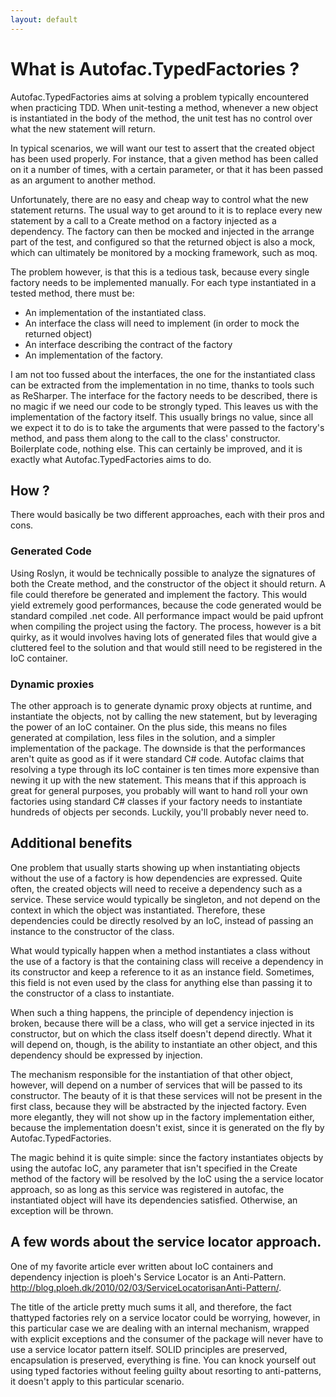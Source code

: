 ```yaml
---
layout: default
---
```

# What is Autofac.TypedFactories ?

Autofac.TypedFactories aims at solving a problem typically encountered when practicing TDD.
When unit-testing a method, whenever a new object is instantiated in the body of the method, the unit test has no control over what the new statement will return.

In typical scenarios, we will want our test to assert that the created object has been used properly. For instance, that a given method has been called on it a number of times, with a certain parameter, or that it has been passed as an argument to another method.

Unfortunately, there are no easy and cheap way to control what the new statement returns. The usual way to get around to it is to replace every new statement by a call to a Create method on a factory injected as a dependency. The factory can then be mocked and injected in the arrange part of the test, and configured so that the returned object is also a mock, which can ultimately be monitored by a mocking framework, such as moq.

The problem however, is that this is a tedious task, because every single factory needs to be implemented manually. For each type instantiated in a tested method, there must be: 

- An implementation of the instantiated class.
- An interface the class will need to implement (in order to mock the returned object)
- An interface describing the contract of the factory
- An implementation of the factory.
	
I am not too fussed about the interfaces, the one for the instantiated class can be extracted from the implementation in no time, thanks to tools such as ReSharper. The interface for the factory needs to be described, there is no magic if we need our code to be strongly typed. This leaves us with the implementation of the factory itself. This usually brings no value, since all we expect it to do is to take the arguments that were passed to the factory's method, and pass them along to the call to the class' constructor. Boilerplate code, nothing else. This can certainly be improved, and it is exactly what Autofac.TypedFactories aims to do.

## How ?
There would basically be two different approaches, each with their pros and cons.

### Generated Code
Using Roslyn, it would be technically possible to analyze the signatures of both the Create method, and the constructor of the object it should return. A file could therefore be generated and implement the factory. This would yield extremely good performances, because the code generated would be standard compiled .net code. All performance impact would be paid upfront when compiling the project using the factory. The process, however is a bit quirky, as it would involves having lots of generated files that would give a cluttered feel to the solution and that would still need to be registered in the IoC container. 

### Dynamic proxies
The other approach is to generate dynamic proxy objects at runtime, and instantiate the objects, not by calling the new statement, but by leveraging the power of an IoC container.
On the plus side, this means no files generated at compilation, less files in the solution, and a simpler implementation of the package.
The downside is that the performances aren't quite as good as if it were standard C# code. Autofac claims that resolving a type through its IoC container is ten times more expensive than  newing it up with the new statement. This means that if this approach is great for general purposes, you probably will want to hand roll your own factories using standard C# classes if your factory needs to instantiate hundreds of objects per seconds. Luckily, you'll probably never need to.

## Additional benefits
One problem that usually starts showing up when instantiating objects without the use of a factory is how dependencies are expressed. 
Quite often, the created objects will need to receive a dependency such as a service. These service would typically be singleton, and not depend on the context in which the object was instantiated. Therefore, these dependencies could be directly resolved by an IoC, instead of passing an instance to the constructor of the class.

What would typically happen when a method instantiates a class without the use of a factory is that the containing class will receive a dependency in its constructor and keep a reference to it as an instance field. Sometimes, this field is not even used by the class for anything else than passing it to the constructor of a class to instantiate. 

When such a thing happens, the principle of dependency injection is broken, because there will be a class, who will get a service injected in its constructor, but on which the class itself doesn't depend directly. What it will depend on, though, is the ability to instantiate an other object, and this dependency should be expressed by injection.

The mechanism responsible for the instantiation of that other object, however, will depend on a number of services that will be passed to its constructor. The beauty of it is that these services will not be present in the first class, because they will be abstracted by the injected factory. Even more elegantly, they will not show up in the factory implementation either, because the implementation doesn't exist, since it is generated on the fly by Autofac.TypedFactories.

The magic behind it is quite simple: since the factory instantiates objects by using the autofac IoC, any parameter that isn't specified in the Create method of the factory will be resolved by the IoC using the a service locator approach, so as long as this service was registered in autofac, the instantiated object will have its dependencies satisfied. Otherwise, an exception will be thrown.

## A few words about the service locator approach.
One of my favorite article ever written about IoC containers and dependency injection is ploeh's Service Locator is an Anti-Pattern. http://blog.ploeh.dk/2010/02/03/ServiceLocatorisanAnti-Pattern/.

The title of the article pretty much sums it all, and therefore, the fact thattyped factories rely on a service locator could be worrying, however,  in this particular case we are dealing with an internal mechanism, wrapped with explicit exceptions and the consumer of the package will never have to use a service locator pattern itself. SOLID principles are preserved, encapsulation is preserved, everything is fine. You can knock yourself out using typed factories without feeling guilty about resorting to anti-patterns, it doesn't apply to this particular scenario.

